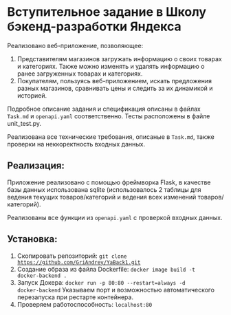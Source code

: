 # Вступительное задание в Школу бэкенд-разработки Яндекса

Реализовано веб-приложение, позволяющее:
1. Представителям магазинов загружать информацию о своих товарах и категориях. Также можно изменять и удалять информацию о ранее загруженных товарах и категориях.
2. Покупателям, пользуясь веб-приложением, искать предложения разных магазинов, сравнивать цены и следить за их динамикой и историей.

Подробное описание задания и спецификация описаны в файлах <code>Task.md</code> и <code>openapi.yaml</code> соответственно.
Тесты расположены в файле unit_test.py.



Реализована все технические требования, описаные в <code>Task.md</code>, также проверки на неккоректность входных данных.

## Реализация:

Приложение реализовано с помощью фреймворка Flask, в качестве базы данных использована sqlite (использовалось 2 таблицы для ведения текущих товаров/категорий и ведения всех изменений товаров/категорий).

Реализованы все функции из <code>openapi.yaml</code> с проверкой входных данных.

## Установка:

1. Скопировать репозиторий:
<code>git clone https://github.com/GriAndrey/YaBack1.git</code>
2. Создание образа из файла Dockerfile:
<code>docker image build -t docker-backend .</code>
3. Запуск Докера:
<code>docker run -p 80:80 --restart=always -d docker-backend</code>
Указываем порт и возможностью автоматического перезапуска при рестарте контейнера.
4. Проверяем работоспособность:
<code>localhost:80</code>

